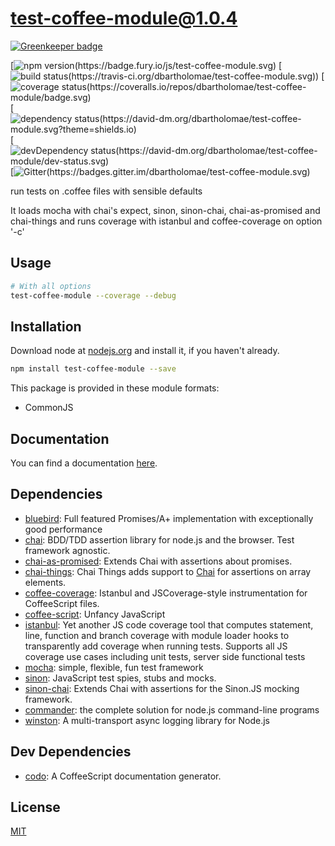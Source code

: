 # test-coffee-module@1.0.4

[![Greenkeeper badge](https://badges.greenkeeper.io/dbartholomae/test-coffee-module.svg)](https://greenkeeper.io/)

 [![npm version(https://badge.fury.io/js/test-coffee-module.svg)](https://npmjs.org/package/test-coffee-module)  [![build status(https://travis-ci.org/dbartholomae/test-coffee-module.svg))](https://travis-ci.org/dbartholomae/test-coffee-module)  [![coverage status(https://coveralls.io/repos/dbartholomae/test-coffee-module/badge.svg)](https://coveralls.io/github/dbartholomae/test-coffee-module)  [![dependency status(https://david-dm.org/dbartholomae/test-coffee-module.svg?theme=shields.io)](https://david-dm.org/dbartholomae/test-coffee-module)  [![devDependency status(https://david-dm.org/dbartholomae/test-coffee-module/dev-status.svg)](https://david-dm.org/dbartholomae/test-coffee-module#info=devDependencies)  [![Gitter(https://badges.gitter.im/dbartholomae/test-coffee-module.svg)](https://gitter.im/dbartholomae/test-coffee-module) 

run tests on .coffee files with sensible defaults

It loads mocha with chai's expect, sinon, sinon-chai, chai-as-promised and chai-things and runs coverage with istanbul and coffee-coverage on option '-c'

## Usage



```sh
# With all options
test-coffee-module --coverage --debug
```


## Installation
Download node at [nodejs.org](http://nodejs.org) and install it, if you haven't already.

```sh
npm install test-coffee-module --save
```

This package is provided in these module formats:

- CommonJS



## Documentation

You can find a documentation [here](https://rawgit.com/dbartholomae/test-coffee-module/master/doc/index.html).

## Dependencies

- [bluebird](https://github.com/petkaantonov/bluebird): Full featured Promises/A+ implementation with exceptionally good performance
- [chai](https://github.com/chaijs/chai): BDD/TDD assertion library for node.js and the browser. Test framework agnostic.
- [chai-as-promised](https://github.com/domenic/chai-as-promised): Extends Chai with assertions about promises.
- [chai-things](https://github.com/RubenVerborgh/Chai-Things): Chai Things adds support to [Chai](http://chaijs.com/) for assertions on array elements.
- [coffee-coverage](https://github.com/benbria/coffee-coverage): Istanbul and JSCoverage-style instrumentation for CoffeeScript files.
- [coffee-script](https://github.com/jashkenas/coffeescript): Unfancy JavaScript
- [istanbul](https://github.com/gotwarlost/istanbul): Yet another JS code coverage tool that computes statement, line, function and branch coverage with module loader hooks to transparently add coverage when running tests. Supports all JS coverage use cases including unit tests, server side functional tests 
- [mocha](https://github.com/mochajs/mocha): simple, flexible, fun test framework
- [sinon](https://github.com/cjohansen/Sinon.JS): JavaScript test spies, stubs and mocks.
- [sinon-chai](https://github.com/domenic/sinon-chai): Extends Chai with assertions for the Sinon.JS mocking framework.
- [commander](https://github.com/tj/commander.js): the complete solution for node.js command-line programs
- [winston](https://github.com/winstonjs/winston): A multi-transport async logging library for Node.js


## Dev Dependencies

- [codo](https://github.com/coffeedoc/codo): A CoffeeScript documentation generator.


## License
[MIT](LICENSE.txt)
